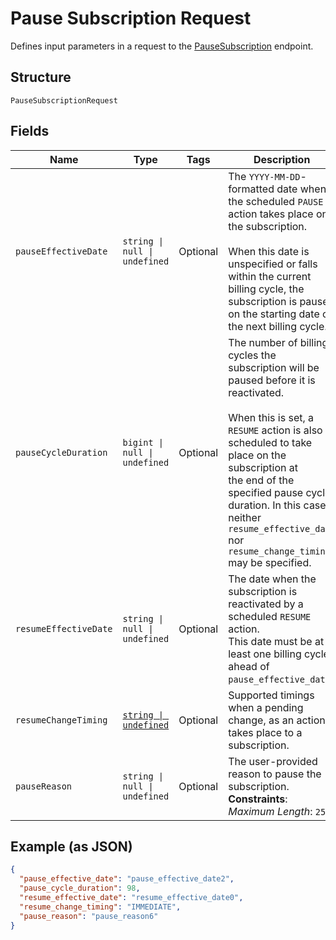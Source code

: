 <!-- Optimized: 2025-10-06 -->
<!-- RPM: 1.6.2.1.1.6.2.1_pause-subscription-request_20251006 -->
<!-- Session: E2E RPM DNA Application -->
<!-- AOM: RND (Reggie & Dro) -->
<!-- COI: TECHNOLOGY -->
<!-- RPM: HIGH -->
<!-- ACTION: BUILD -->


# Pause Subscription Request

Defines input parameters in a request to the
[PauseSubscription](../../doc/api/subscriptions.md#pause-subscription) endpoint.

## Structure

`PauseSubscriptionRequest`

## Fields

| Name | Type | Tags | Description |
|  --- | --- | --- | --- |
| `pauseEffectiveDate` | `string \| null \| undefined` | Optional | The `YYYY-MM-DD`-formatted date when the scheduled `PAUSE` action takes place on the subscription.<br><br>When this date is unspecified or falls within the current billing cycle, the subscription is paused<br>on the starting date of the next billing cycle. |
| `pauseCycleDuration` | `bigint \| null \| undefined` | Optional | The number of billing cycles the subscription will be paused before it is reactivated.<br><br>When this is set, a `RESUME` action is also scheduled to take place on the subscription at<br>the end of the specified pause cycle duration. In this case, neither `resume_effective_date`<br>nor `resume_change_timing` may be specified. |
| `resumeEffectiveDate` | `string \| null \| undefined` | Optional | The date when the subscription is reactivated by a scheduled `RESUME` action.<br>This date must be at least one billing cycle ahead of `pause_effective_date`. |
| `resumeChangeTiming` | [`string \| undefined`](../../doc/models/change-timing.md) | Optional | Supported timings when a pending change, as an action, takes place to a subscription. |
| `pauseReason` | `string \| null \| undefined` | Optional | The user-provided reason to pause the subscription.<br>**Constraints**: *Maximum Length*: `255` |

## Example (as JSON)

```json
{
  "pause_effective_date": "pause_effective_date2",
  "pause_cycle_duration": 98,
  "resume_effective_date": "resume_effective_date0",
  "resume_change_timing": "IMMEDIATE",
  "pause_reason": "pause_reason6"
}
```
